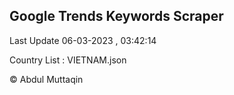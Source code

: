 

## Google Trends Keywords Scraper 
 
Last Update 06-03-2023 , 03:42:14

Country List :
VIETNAM.json



© Abdul Muttaqin 

